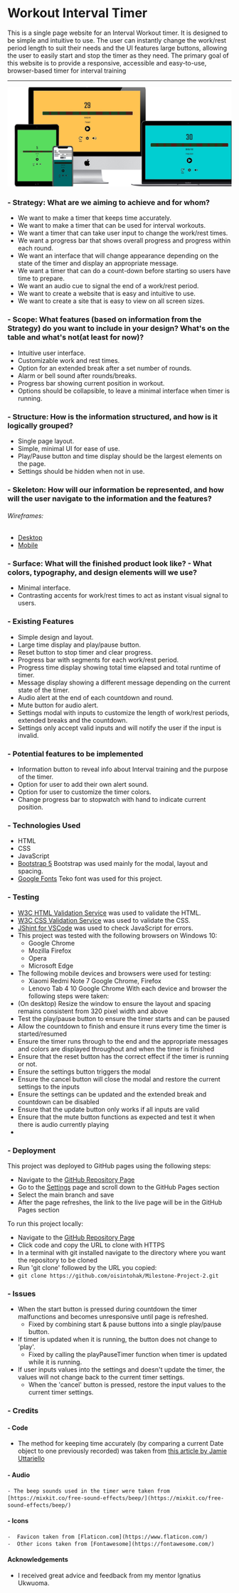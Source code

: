 # Workout Interval Timer
This is a single page website for an Interval Workout timer. It is designed to be simple and intuitive to use.
The user can instantly change the work/rest period length to suit their needs and the UI features large buttons, allowing the user to easily start and stop the timer as they need. The primary goal of this website is to provide a responsive, accessible and easy-to-use, browser-based timer for interval training

---
![Multi Device Website Mockup](wireframes/mockup.jpg)

### - Strategy: What are we aiming to achieve and for whom?
- We want to make a timer that keeps time accurately.
- We want to make a timer that can be used for interval workouts.
- We want a timer that can take user input to change the work/rest times.
- We want a progress bar that shows overall progress and progress within each round.
- We want an interface that will change appearance depending on the state of the timer and display an appropriate message.
- We want a timer that can do a count-down before starting so users have time to prepare.
- We want an audio cue to signal the end of a work/rest period.
- We want to create a website that is easy and intuitive to use.
- We want to create a site that is easy to view on all screen sizes.

### - Scope: What features (based on information from the Strategy) do you want to include in your design? What's on the table and what's not(at least for now)?
- Intuitive user interface.
- Customizable work and rest times.
- Option for an extended break after a set number of rounds.
- Alarm or bell sound after rounds/breaks.
- Progress bar showing current position in workout.
- Options should be collapsible, to leave a minimal interface when timer is running.

### - Structure: How is the information structured, and how is it logically grouped?
- Single page layout.
- Simple, minimal UI for ease of use.
- Play/Pause button and time display should be the largest elements on the page.
- Settings should be hidden when not in use.

### - Skeleton: How will our information be represented, and how will the user navigate to the information and the features?
###### Wireframes:
- [Desktop](wireframes/desktop.png)
- [Mobile](wireframes/mobile.png)

### - Surface: What will the finished product look like? - What colors, typography, and design elements will we use?
- Minimal interface.
- Contrasting accents for work/rest times to act as instant visual signal to users.

### - Existing Features
 - Simple design and layout.
 - Large time display and play/pause button.
 - Reset button to stop timer and clear progress.
 - Progress bar with segments for each work/rest period.
 - Progress time display showing total time elapsed and total runtime of timer.
 - Message display showing a different message depending on the current state of the timer.
 - Audio alert at the end of each countdown and round.
 - Mute button for audio alert.
 - Settings modal with inputs to customize the length of work/rest periods, extended breaks and the countdown.
 - Settings only accept valid inputs and will notify the user if the input is invalid.

### - Potential features to be implemented
  - Information button to reveal info about Interval training and the purpose of the timer.
  - Option for user to add their own alert sound.
  - Option for user to customize the timer colors.
  - Change progress bar to stopwatch with hand to indicate current position.

### - Technologies Used
 - HTML
 - CSS
 - JavaScript
 - [Bootstrap 5](https://getbootstrap.com/docs/5.0/getting-started/introduction/) Bootstrap was used mainly for the modal, layout and spacing.
 - [Google Fonts](https://fonts.google.com/specimen/Teko?preview.text=35%20Paused&preview.text_type=custom&sidebar.open=true&selection.family=Teko) Teko font was used for this project.

### - Testing
- [W3C HTML Validation Service](https://validator.w3.org/) was used to validate the HTML.
- [W3C CSS Validation Service](https://jigsaw.w3.org/css-validator/) was used to validate the CSS.
- [JShint for VSCode](https://marketplace.visualstudio.com/items?itemName=dbaeumer.jshint) was used to check JavaScript for errors.
 - This project was tested with the following browsers on Windows 10:
    - Google Chrome
    - Mozilla Firefox
    - Opera
    - Microsoft Edge
  - The following mobile devices and browsers were used for testing:
    - Xiaomi Redmi Note 7 Google Chrome, Firefox
    - Lenovo Tab 4 10 Google Chrome
  With each device and browser the following steps were taken:
  - (On desktop) Resize the window to ensure the layout and spacing remains consistent from 320 pixel width and above
  - Test the play/pause button to ensure the timer starts and can be paused
  - Allow the countdown to finish and ensure it runs every time the timer is started/resumed
  - Ensure the timer runs through to the end and the appropriate messages and colors are displayed throughout and when the timer is finished
  - Ensure that the reset button has the correct effect if the timer is running or not.
  - Ensure the settings button triggers the modal
  - Ensure the cancel button will close the modal and restore the current settings to the inputs
  - Ensure the settings can be updated and the extended break and countdown can be disabled
  - Ensure that the update button only works if all inputs are valid
  - Ensure that the mute button functions as expected and test it when there is audio currently playing
  - 

### - Deployment
This project was deployed to GitHub pages using the following steps:

 - Navigate to the [GitHub Repository Page](https://github.com/oisintohak/Milestone-Project-2)
 - Go to the [Settings](https://github.com/oisintohak/Milestone-Project-2/settings) page and scroll down to the GitHub Pages section
 - Select the main branch and save
 - After the page refreshes, the link to the live page will be in the GitHub Pages section

To run this project locally:
 - Navigate to the [GitHub Repository Page](https://github.com/oisintohak/Milestone-Project-2)
 - Click code and copy the URL to clone with HTTPS
 - In a terminal with git installed navigate to the directory where you want the repository to be cloned
 - Run 'git clone' followed by the URL you copied:
 - ```git clone https://github.com/oisintohak/Milestone-Project-2.git```

### - Issues
 - When the start button is pressed during countdown the timer malfunctions and becomes unresponsive until page is refreshed.
   - Fixed by combining start & pause buttons into a single play/pause button.
 - If timer is updated when it is running, the button does not change to 'play'.
   - Fixed by calling the playPauseTimer function when timer is updated while it is running.
 - If user inputs values into the settings and doesn't update the timer, the values will not change back to the current timer settings.
    - When the 'cancel' button is pressed, restore the input values to the current timer settings.



### - Credits
  #### - Code
  - The method for keeping time accurately (by comparing a current Date object to one previously recorded) was taken from [this article by Jamie Uttariello](https://olinations.medium.com/an-accurate-vanilla-js-stopwatch-script-56ceb5c6f45b)

  #### - Audio
    - The beep sounds used in the timer were taken from [https://mixkit.co/free-sound-effects/beep/](https://mixkit.co/free-sound-effects/beep/)

  #### - Icons
    -  Favicon taken from [Flaticon.com](https://www.flaticon.com/)
    -  Other icons taken from [Fontawesome](https://fontawesome.com/)

  #### Acknowledgements
   - I received great advice and feedback from my mentor Ignatius Ukwuoma.